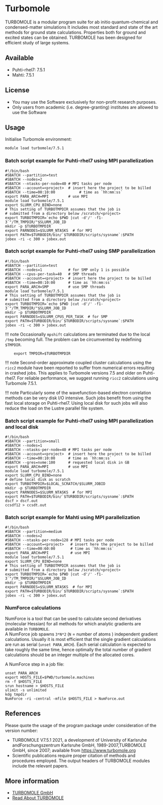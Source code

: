 # Turbomole

TURBOMOLE is a modular program suite for ab initio quantum-chemical and condensed-matter simulations 
It includes most standard and state of the art methods for ground state calculations. Properties both for ground and excited states can be obtained. TURBOMOLE has been designed for efficient study of large systems.

## Available

*   Puhti-rhel7: 7.5.1
*   Mahti: 7.5.1

## License

-   You may use the Software exclusively for non-profit research
    purposes.
-   Only users from academic (i.e. degree-granting) institutes are
    allowed to use the Software

## Usage

Initialise Turbomole environment:

```bash
module load turbomole/7.5.1
```


### Batch script example for Puhti-rhel7 using MPI parallelization

```
#!/bin/bash
#SBATCH --partition=test
#SBATCH --nodes=2
#SBATCH --ntasks-per-node=40 # MPI tasks per node
#SBATCH --account=<project>  # insert here the project to be billed 
#SBATCH --time=00:10:00           # time as `hh:mm:ss`
export PARA_ARCH=MPI         # use MPI 
module load turbomole/7.5.1
export SLURM_CPU_BIND=none
# This setting of TURBOTMPDIR assumes that the job is 
# submitted from a directory below /scratch/<project>
export TURBOTMPDIR=`echo $PWD |cut -d'/' -f1-3`"/TM_TMPDIR/"$SLURM_JOB_ID
mkdir -p $TURBOTMPDIR
export PARNODES=$SLURM_NTASKS  # for MPI
export PATH=$TURBODIR/bin/`$TURBODIR/scripts/sysname`:$PATH
jobex -ri -c 300 > jobex.out
```

### Batch script example for Puhti-rhel7 using SMP parallelization

```
#!/bin/bash
#SBATCH --partition=test
#SBATCH --nodes=1            # for SMP only 1 is possible
#SBATCH --cpus-per-task=40   # SMP threads
#SBATCH --account=<project>  # insert here the project to be billed
#SBATCH --time=00:10:00      # time as `hh:mm:ss`
export PARA_ARCH=SMP         # use SMP threads   
module load turbomole/7.5.1
# This setting of TURBOTMPDIR assumes that the job is 
# submitted from a directory below /scratch/<project>
export TURBOTMPDIR=`echo $PWD |cut -d'/' -f1-3`"/TM_TMPDIR/"$SLURM_JOB_ID
mkdir -p $TURBOTMPDIR
export PARNODES=$SLURM_CPUS_PER_TASK  # for SMP
export PATH=$TURBODIR/bin/`$TURBODIR/scripts/sysname`:$PATH
jobex -ri -c 300 > jobex.out
```

!!! note
    Occasionally `mpshift` calculations are terminated due to the local `/tmp` becoming full. The problem can be circumvented by redefining `$TMPDIR`.
``` 
    export TMPDIR=$TURBOTMPDIR
```

!!! note
    Second-order approximate coupled cluster calculations using the `ricc2` module have been reported to suffer from numerical errors resulting in crashed jobs. This applies to Turbomole versions 7.5 and older on Puhti-rhel7. For reliable performance, we suggest running `ricc2` calculations using Turbomole 7.5.1.

!!! note
    Particularly some of the wavefunction-based electron correlation methods can be very disk I/O intensive. Such jobs benefit from using the fast local storage on Puhti-rhel7. Using local disk for such jobs will also reduce the load on the Lustre parallel file system.
 

   
### Batch script example for Puhti-rhel7 using MPI parallelization and local disk

```
#!/bin/bash
#SBATCH --partition=small
#SBATCH --nodes=1
#SBATCH --ntasks-per-node=40 # MPI tasks per node
#SBATCH --account=<project>  # insert here the project to be billed
#SBATCH --time=00:10:00      # time as `hh:mm:ss`
#SBATCH --gres=nvme:100      # requested local disk in GB
export PARA_ARCH=MPI         # use MPI
module load turbomole/7.5.1
export SLURM_CPU_BIND=none
# define local disk as scratch
export TURBOTMPDIR=$LOCAL_SCRATCH/$SLURM_JOBID
mkdir -p $TURBOTMPDIR
export PARNODES=$SLURM_NTASKS  # for MPI
export PATH=$TURBODIR/bin/`$TURBODIR/scripts/sysname`:$PATH
dscf > dscf.out
ccsdf12 > ccsdt.out
```

### Batch script example for Mahti using MPI parallelization

```
#!/bin/bash
#SBATCH --partition=medium
#SBATCH --nodes=2
#SBATCH --ntasks-per-node=128 # MPI tasks per node
#SBATCH --account=<project>   # insert here the project to be billed
#SBATCH --time=00:60:00       # time as `hh:mm:ss`
export PARA_ARCH=MPI          # use MPI
module load turbomole/7.5.1
export SLURM_CPU_BIND=none
# This setting of TURBOTMPDIR assumes that the job is 
# submitted from a directory below /scratch/<project>
export TURBOTMPDIR=`echo $PWD |cut -d'/' -f1-3`"/TM_TMPDIR/"$SLURM_JOB_ID
mkdir -p $TURBOTMPDIR
export PARNODES=$SLURM_NTASKS  # for MPI
export PATH=$TURBODIR/bin/`$TURBODIR/scripts/sysname`:$PATH
jobex -ri -c 300 > jobex.out
```

### NumForce calculations

NumForce is a tool that can be used to calculate second derivatives (molecular Hessian) for all methods
for which analytic gradients are available in `TURBOMOLE`.   
A NumForce job spawns `3*N*2` (`N` = number of atoms ) independent gradient calculations. 
Usually it is most efficient that the single gradient calculations are run as serial (`unset PARA_ARCH`). Each serial calculation is expected to take roughly the same time, hence optimally the total number of gradient calculations should be an integer multiple of the allocated cores.

A NumForce step in a job file:

```
unset PARA_ARCH
export HOSTS_FILE=$PWD/turbomole.machines
rm -f $HOSTS_FILE
srun hostname > $HOSTS_FILE
ulimit -s unlimited
kdg tmpdir
NumForce -ri -central -mfile $HOSTS_FILE > NumForce.out
```

## References
Please quote the usage of the program package under consideration of the version
number:

-   TURBOMOLE V7.5.1 2021, a development of University of Karlsruhe andForschungszentrum Karlsruhe GmbH, 1989-2007,TURBOMOLE GmbH, since 2007; available from https://www.turbomole.org
-    Scientific publications require proper citation of methods and procedures employed.
The output headers of TURBOMOLE modules include the relevant papers. 

## More information
-   [TURBOMOLE GmbH](https://www.turbomole.org/turbomole/turbomole-documentation/) 
-   [Read About TURBOMOLE](https://aip.scitation.org/doi/10.1063/5.0004635 ) 

